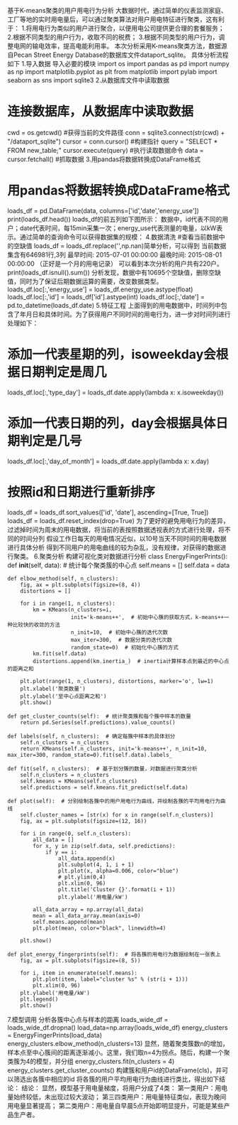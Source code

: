 基于K-means聚类的用户用电行为分析
大数据时代，通过简单的仪表监测家庭、工厂等地的实时用电量后，可以通过聚类算法对用户用电特征进行聚类，这有利于：
1.将用电行为类似的用户进行聚合，以便用电公司提供更合理的套餐服务；
2.根据不同类型的用户行为，收取不同的税费；
3.根据不同类型的用户行为，调整电网的输电效率，提高电能利用率。
本次分析采用K-means聚类方法，数据源自Pecan Street Energy Database的数据库文件dataport_sqlite。
具体分析流程如下
1.导入数据
导入必要的模块
import os
import pandas as pd
import numpy as np
import matplotlib.pyplot as plt
from matplotlib import pylab
import seaborn as sns
import sqlite3
2.从数据库文件中读取数据
# 连接数据库，从数据库中读取数据
cwd = os.getcwd()  #获得当前的文件路径
conn = sqlite3.connect(str(cwd) + "/dataport_sqlite")
cursor = conn.cursor()  #构建指针
query = "SELECT * FROM new_table;"
cursor.execute(query)    #执行读取数据命令
data = cursor.fetchall() #抓取数据
3.用pandas将数据转换成DataFrame格式
# 用pandas将数据转换成DataFrame格式
loads_df = pd.DataFrame(data, columns=['id','date','energy_use'])
print(loads_df.head())
loads_df的前五列如下图所示：
数据中，id代表不同的用户；date代表时间，每15min采集一次；energy_use代表测量的电量，以kW表示。通过简单的查询命令可以获得数据集的规模：
4.数据清洗
#查看当前数据中的空缺值
loads_df = loads_df.replace('',np.nan)简单分析，可以得到
当前数据集含有646981行,3列
最早时间: 2015-07-01 00:00:00
最晚时间: 2015-08-01 00:00:00
（正好是一个月的用电记录）
可以看到本次分析的用户共有220户。
print(loads_df.isnull().sum())
分析发现，数据中有10695个空缺值，删除空缺值，同时为了保证后期数据运算的需要，改变数据类型。
loads_df.loc[:,'energy_use'] = loads_df.energy_use.astype(float)
loads_df.loc[:,'id'] = loads_df['id'].astype(int)
loads_df.loc[:,'date'] = pd.to_datetime(loads_df.date)
5.特征工程
上面得到的用电数据中，时间列中包含了年月日和具体时间。为了获得用户不同时间的用电行为，进一步对时间列进行处理如下：
# 添加一代表星期的列，isoweekday会根据日期判定是周几
loads_df.loc[:,'type_day'] = loads_df.date.apply(lambda x: x.isoweekday())
# 添加一代表日期的列，day会根据具体日期判定是几号
loads_df.loc[:,'day_of_month'] = loads_df.date.apply(lambda x: x.day)
# 按照id和日期进行重新排序
loads_df = loads_df.sort_values(['id', 'date'], ascending=[True, True])
loads_df = loads_df.reset_index(drop=True)
为了更好的避免用电行为的差异，过滤掉时间为周末的用电数据，将当前的表按照数据透视表的方式进行处理，将不同的时间分列
假设工作日每天的用电情况近似，以10号当天不同时间的用电数据进行具体分析
        得到不同用户的用电曲线的较为杂乱，没有规律，对获得的数据进行聚类。
6.聚类分析
构建可视化类对数据进行分析
class EnergyFingerPrints():
    def __init__(self, data):
        # 统计每个聚类簇的中心点
        self.means = []
        self.data = data

    def elbow_method(self, n_clusters):
        fig, ax = plt.subplots(figsize=(8, 4))
        distortions = []

        for i in range(1, n_clusters):
            km = KMeans(n_clusters=i,
                        init='k-means++',  # 初始中心簇的获取方式，k-means++一种比较快的收敛的方法
                        n_init=10,  # 初始中心簇的迭代次数
                        max_iter=300,  # 数据分类的迭代次数
                        random_state=0)  # 初始化中心簇的方式
            km.fit(self.data)
            distortions.append(km.inertia_)  # inertia计算样本点到最近的中心点的距离之和

        plt.plot(range(1, n_clusters), distortions, marker='o', lw=1)
        plt.xlabel('聚类数量')
        plt.ylabel('至中心点距离之和')
        plt.show()

    def get_cluster_counts(self):  # 统计聚类簇和每个簇中样本的数量
        return pd.Series(self.predictions).value_counts()

    def labels(self, n_clusters):  # 确定每簇中样本的具体划分
        self.n_clusters = n_clusters
        return KMeans(self.n_clusters, init='k-means++', n_init=10, max_iter=300, random_state=0).fit(self.data).labels_

    def fit(self, n_clusters):  # 基于划分簇的数量，对数据进行聚类分析
        self.n_clusters = n_clusters
        self.kmeans = KMeans(self.n_clusters)
        self.predictions = self.kmeans.fit_predict(self.data)

    def plot(self):  # 分别绘制各簇中的用户用电行为曲线，并绘制各簇的平均用电行为曲线
        self.cluster_names = [str(x) for x in range(self.n_clusters)]
        fig, ax = plt.subplots(figsize=(12, 16))

        for i in range(0, self.n_clusters):
            all_data = []
            for x, y in zip(self.data, self.predictions):
                if y == i:
                    all_data.append(x)
                    plt.subplot(4, 1, i + 1)
                    plt.plot(x, alpha=0.006, color="blue")
                    # plt.ylim(0,4)
                    plt.xlim(0, 96)
                    plt.title('Cluster {}'.format(i + 1))
                    plt.ylabel('用电量/kW')

            all_data_array = np.array(all_data)
            mean = all_data_array.mean(axis=0)
            self.means.append(mean)
            plt.plot(mean, color="black", linewidth=4)

        plt.show()

    def plot_energy_fingerprints(self):  # 将各簇的用电行为数据绘制在一张表上
        fig, ax = plt.subplots(figsize=(8, 5))

        for i, item in enumerate(self.means):
            plt.plot(item, label="cluster %s" % (str(i + 1)))
            plt.xlim(0, 96)
        plt.ylabel('用电量/kW')
        plt.legend()
        plt.show()
7.模型调用
分析各簇中心点与样本的距离
loads_wide_df = loads_wide_df.dropna()
load_data=np.array(loads_wide_df)
energy_clusters = EnergyFingerPrints(load_data)
energy_clusters.elbow_method(n_clusters=13)
显然，随着聚类簇数n的增加，样本点至中心簇间的距离逐渐减小。这里，我们取n=4为拐点。随后，构建一个聚类簇为4的模型，并分组
energy_clusters.fit(n_clusters = 4)
energy_clusters.get_cluster_counts()
构建簇和用户id的DataFrame(cls)，并可以筛选出各簇中相应的id
将各簇的用户平均用电行为曲线进行类比，得出如下结论：
结论：
显然，模型基于用电量梯度，将用户分成了4类：
第一类用户：用电量始终较低，未出现过较大波动；
第三四类用户：用电量特征类似，表现为晚间用电量显著提高；
第二类用户：用电量自早晨5点开始即明显提升，可能是某些产品生产者。
